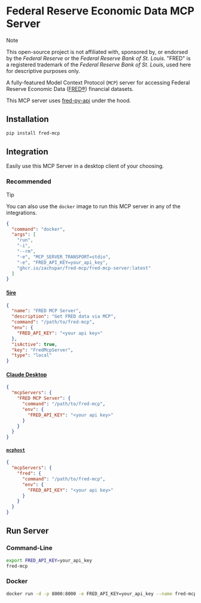 # Federal Reserve Economic Data MCP Server

> [!NOTE]
> This open-source project is not affiliated with, sponsored by, or endorsed by the *Federal Reserve* or the *Federal Reserve Bank of St. Louis*. "FRED" is a registered trademark of the *Federal Reserve Bank of St. Louis*, used here for descriptive purposes only.

A fully-featured Model Context Protocol (`MCP`) server for accessing Federal Reserve Economic Data ([FRED®](https://fred.stlouisfed.org/)) financial datasets.

This MCP server uses [fred-py-api](https://github.com/zachspar/fred-py-api) under the hood.

## Installation

```bash
pip install fred-mcp
```

## Integration

Easily use this MCP Server in a desktop client of your choosing.

### Recommended

> [!TIP]
> You can also use the `docker` image to run this MCP server in any of the integrations.
>
> ```json
> {
>   "command": "docker",
>   "args": [
>     "run",
>     "-i",
>     "--rm",
>     "-e", "MCP_SERVER_TRANSPORT=stdio",
>     "-e", "FRED_API_KEY=your_api_key",
>     "ghcr.io/zachspar/fred-mcp/fred-mcp-server:latest"
>   ]
> }
> ```

#### [5ire](https://5ire.app/)
```json
{
  "name": "FRED MCP Server",
  "description": "Get FRED data via MCP",
  "command": "/path/to/fred-mcp",
  "env": {
    "FRED_API_KEY": "<your api key>"
  },
  "isActive": true,
  "key": "FredMcpServer",
  "type": "local"
}
```

#### [Claude Desktop](https://claude.ai/download)
```json
{
  "mcpServers": {
    "FRED MCP Server": {
      "command": "/path/to/fred-mcp",
      "env": {
        "FRED_API_KEY": "<your api key>"
      }
    }
  }
}
```

#### [`mcphost`](https://github.com/mark3labs/mcphost)
```json
{
  "mcpServers": {
    "fred": {
      "command": "/path/to/fred-mcp",
      "env": {
        "FRED_API_KEY": "<your api key>"
      }
    }
  }
}
```


## Run Server

### Command-Line

```bash
export FRED_API_KEY=your_api_key
fred-mcp
```

### Docker

```bash
docker run -d -p 8000:8000 -e FRED_API_KEY=your_api_key --name fred-mcp-server ghcr.io/zachspar/fred-mcp/fred-mcp-server:latest
```
